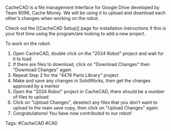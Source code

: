 CacheCAD is a file management interface for Google Drive developed by Team 8096, Cache Money. We will be using it to upload and download each other's changes when working on the robot.

Check out the [[CacheCAD Setup]] page for installation instructions if this is your first time using the program/are looking to add a new project.

To work on the robot:
1. Open CacheCAD, double click on the "2024 Robot" project and wait for it to load
2. If there are files to download, click on "Download Changes" then "Download Changes" again
3. Repeat Step 2 for the "4476 Parts Library" project
4. Make and save any changes in SolidWorks, then get the changes approved by a mentor
5. Open the "2024 Robot" project in CacheCAD, there should be a number of files to upload
6. Click on "Upload Changes", deselect any files that you don't want to upload to the main save copy, then click on "Upload Changes" again
7. Congratulations! You have now contributed to our robot!

Tags: #CacheCAD #CAD 